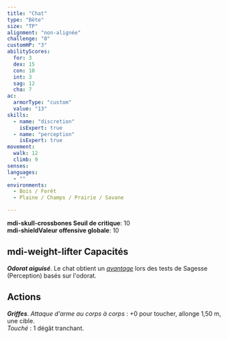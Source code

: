 ```yaml
---
title: "Chat"
type: "Bête"
size: "TP"
alignment: "non-alignée"
challenge: "0"
customHP: "3"
abilityScores:
  for: 3
  dex: 15
  con: 10
  int: 3
  sag: 12
  cha: 7
ac:
  armorType: "custom"
  value: "13"
skills:
  - name: "discretion"
    isExpert: true
  - name: "perception"
    isExpert: true
movement:
  walk: 12
  climb: 9
senses:
languages:
  - ""
environments:
  - Bois / Forêt
  - Plaine / Champs / Prairie / Savane

---
```

**<v-icon>mdi-skull-crossbones</v-icon> Seuil de critique**: 10        
**<v-icon>mdi-shield</v-icon>Valeur offensive globale**: 10    
## <v-icon>mdi-weight-lifter</v-icon> Capacités
_**Odorat aiguisé**_. Le chat obtient un [_avantage_](/utiliser-les-caracteristiques/#avantage-et-desavantage) lors des tests de Sagesse (Perception) basés sur l'odorat.

## Actions
_**Griffes**_. _Attaque d'arme au corps à corps_ : +0 pour toucher, allonge 1,50 m, une cible.  
_Touché_ : 1 dégât tranchant.

